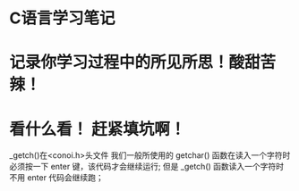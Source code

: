 # C语言学习笔记

# 记录你学习过程中的所见所思！酸甜苦辣！

# 看什么看！ 赶紧填坑啊！ 

_getch()在<conoi.h>头文件
我们一般所使用的 getchar() 函数在读入一个字符时 必须按一下 enter 键，该代码才会继续运行;
但是 _getch() 函数读入一个字符时 不用 enter 代码会继续跑；